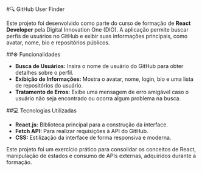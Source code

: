 #🔍 GitHub User Finder

Este projeto foi desenvolvido como parte do curso de formação de **React Developer** pela Digital Innovation One (DIO). A aplicação permite buscar perfis de usuários no GitHub e exibir suas informações principais, como avatar, nome, bio e repositórios públicos.

##⚙️ Funcionalidades
- **Busca de Usuários:** Insira o nome de usuário do GitHub para obter detalhes sobre o perfil.
- **Exibição de Informações:** Mostra o avatar, nome, login, bio e uma lista de repositórios do usuário.
- **Tratamento de Erros:** Exibe uma mensagem de erro amigável caso o usuário não seja encontrado ou ocorra algum problema na busca.

##💻 Tecnologias Utilizadas
- **React.js:** Biblioteca principal para a construção da interface.
- **Fetch API:** Para realizar requisições à API do GitHub.
- **CSS:** Estilização da interface de forma responsiva e moderna.

Este projeto foi um exercício prático para consolidar os conceitos de React, manipulação de estados e consumo de APIs externas, adquiridos durante a formação.


